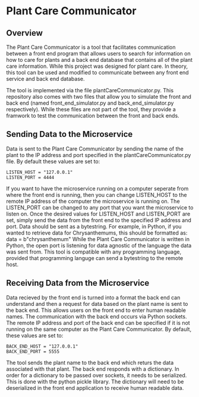 # Plant Care Communicator

## Overview
The Plant Care Communicator is a tool that facilitates communication between a front end program that allows users to search for information on how to care for plants and a back end database that contains all of the plant care information. While this project was designed for plant care. In theory, this tool can be used and modified to communicate between any front end service and back end database.

The tool is implemented via the file plantCareCommunicator.py. This repository also comes with two files that allow you to simulate the front and back end (named front_end_simulator.py and back_end_simulator.py respectively). While these files are not part of the tool, they provide a framwork to test the communication between the front and back ends.

## Sending Data to the Microservice

Data is sent to the Plant Care Communicator by sending the name of the plant to the IP address and port specified in the plantCareCommunicator.py file. By default these values are set to:
   
    LISTEN_HOST = "127.0.0.1"
    LISTEN_PORT = 4444

If you want to have the microservice running on a computer seperate from where the front end is running, then you can change LISTEN_HOST to the remote IP address of the computer the microservice is running on. The LISTEN_PORT can be changed to any port that you want the microservice to listen on. Once the desired values for LISTEN_HOST and LISTEN_PORT are set, simply send the data from the front end to the specified IP address and port. Data should be sent as a bytestring. For example, in Python, if you wanted to retrieve data for Chrysanthemums, this should be formatted as:
    data = b"chrysanthemum"
While the Plant Care Communicator is written in Python, the open port is listening for data agnostic of the language the data was sent from. This tool is compatible with any programming language, provided that programming languge can send a bytestring to the remote host.

## Receiving Data from the Microservice

Data recieved by the front end is turned into a format the back end can understand and then a request for data based on the plant name is sent to the back end. This allows users on the front end to enter human readable names. The communication with the back end occurs via Python sockets. The remote IP address and port of the back end can be specified if it is not running on the same computer as the Plant Care Communicator. By default, these values are set to:
    
    BACK_END_HOST = "127.0.0.1"
    BACK_END_PORT = 5555

The tool sends the plant name to the back end which returs the data associated with that plant. The back end responds with a dictionary. In order for a dictionary to be passed over sockets, it needs to be serialized. This is done with the python pickle library. The dictionary will need to be deserialized in the front end application to receive human readable data. 